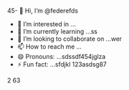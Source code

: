 45- 👋 Hi, I’m @federefds
- 👀 I’m interested in ...
- 🌱 I’m currently learning ...ss
- 💞️ I’m looking to collaborate on ...wer
- 📫 How to reach me ...
- 😄 Pronouns: ...sdssdf454jglza
- ⚡ Fun fact: ...sfdjkl
123asdsg87
<!---45611
federefds/federefds is a ✨ special ✨ repository because its `README.md` (this file) appears on your GitHub profjllile.
You can click the Preview link to take a look at your changes.45
--->
2
63
